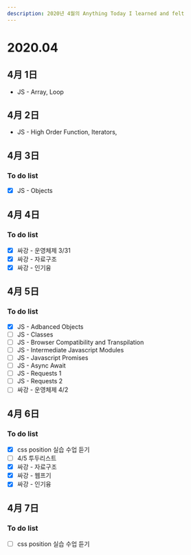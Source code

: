 ```yaml
---
description: 2020년 4월의 Anything Today I learned and felt
---
```


# 2020.04

## 4月 1日

* JS - Array, Loop

## 4月 2日

* JS - High Order Function, Iterators, 

## 4月 3日

### To do list

* [x] JS - Objects

## 4月 4日

### To do list

* [x] 싸강 - 운영체제 3/31
* [x] 싸강 - 자료구조
* [x] 싸강 - 인기융

## 4月 5日

### To do list 

* [x] JS - Adbanced Objects
* [ ] JS - Classes
* [ ] JS - Browser Compatibility and Transpilation 
* [ ] JS - Intermediate Javascript Modules
* [ ] JS - Javascript Promises
* [ ] JS - Async Await
* [ ] JS - Requests 1
* [ ] JS - Requests 2
* [ ] 싸강 - 운영체제 4/2

## 4月 6日

### To do list 

* [x] css position 실습 수업 듣기 
* [ ] 4/5 투두리스트 
* [x] 싸강 - 자료구조
* [x] 싸강 - 웹프기
* [x] 싸강 - 인기융

## 4月 7日

### To do list

* [ ] css position 실습 수업 듣기

